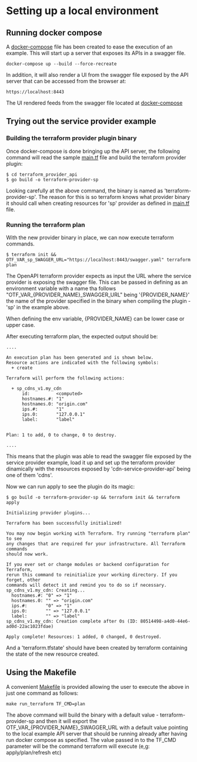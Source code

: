 # Setting up a local environment

## Running docker compose

A [docker-compose](https://github.com/dikhan/terraform-provider-openapi/blob/master/docker-compose.yml) file has been created to ease the execution of an example. This will start up
a server that exposes its APIs in a swagger file.

```
docker-compose up --build --force-recreate
```

In addition, it will also render a UI from the swagger file exposed by the API server that can be accessed from the
browser at:

```
https://localhost:8443
```

The UI rendered feeds from the swagger file located at [docker-compose](https://github.com/dikhan/terraform-provider-openapi/blob/master/service_provider_example/resources/swagger.yaml)

## Trying out the service provider example

### Building the terraform provider plugin binary

Once docker-compose is done bringing up the API server, the following command will read the sample [main.tf](terraform_provider_api/main.tf)
file and build the terraform provider plugin:
```
$ cd terraform_provider_api
$ go build -o terraform-provider-sp
```

Looking carefully at the above command, the binary is named as 'terraform-provider-sp'. The reason for this is so
terraform knows what provider binary it should call when creating resources for 'sp' provider as defined in [main.tf](terraform_provider_api/main.tf)
file.

### Running the terraform plan

With the new provider binary in place, we can now execute terraform commands.

```
$ terraform init && OTF_VAR_sp_SWAGGER_URL="https://localhost:8443/swagger.yaml" terraform plan
```

The OpenAPI terraform provider expects as input the URL where the service provider is exposing the swagger file. This
can be passed in defining as an environment variable with a name tha follows "OTF_VAR_{PROVIDER_NAME}_SWAGGER_URL" being '{PROVIDER_NAME}'
the name of the provider specified in the binary when compiling the plugin - 'sp' in the example above.

When defining the env variable, {PROVIDER_NAME} can be lower case or upper case.

After executing terraform plan, the expected output should be:

```
....

An execution plan has been generated and is shown below.
Resource actions are indicated with the following symbols:
  + create

Terraform will perform the following actions:

  + sp_cdns_v1.my_cdn
      id:          <computed>
      hostnames.#: "1"
      hostnames.0: "origin.com"
      ips.#:       "1"
      ips.0:       "127.0.0.1"
      label:       "label"


Plan: 1 to add, 0 to change, 0 to destroy.

....

```

This means that the plugin was able to read the swagger file exposed by the service provider example, load it
up and set up the terraform provider dinamically with the resources exposed by 'cdn-service-provider-api' being one of
them 'cdns'.

Now we can run apply to see the plugin do its magic:

```
$ go build -o terraform-provider-sp && terraform init && terraform apply

Initializing provider plugins...

Terraform has been successfully initialized!

You may now begin working with Terraform. Try running "terraform plan" to see
any changes that are required for your infrastructure. All Terraform commands
should now work.

If you ever set or change modules or backend configuration for Terraform,
rerun this command to reinitialize your working directory. If you forget, other
commands will detect it and remind you to do so if necessary.
sp_cdns_v1.my_cdn: Creating...
  hostnames.#: "0" => "1"
  hostnames.0: "" => "origin.com"
  ips.#:       "0" => "1"
  ips.0:       "" => "127.0.0.1"
  label:       "" => "label"
sp_cdns_v1.my_cdn: Creation complete after 0s (ID: 80514498-a4d0-44e6-ad0d-22ac1023fdae)

Apply complete! Resources: 1 added, 0 changed, 0 destroyed.
```

And a 'terraform.tfstate' should have been created by terraform containing the state of the new resource created.


## Using the Makefile

A convenient [Makefile](https://github.com/dikhan/terraform-provider-openapi/blob/master/terraform_provider_api/Makefile)
is provided allowing the user to execute the above in just one command as follows:
```
make run_terraform TF_CMD=plan
```

The above command will build the binary with a default value - terraform-provider-sp and then it will export the
OTF_VAR_{PROVIDER_NAME}_SWAGGER_URL with a default value pointing to the local example API server that should be
running already after having run docker compose as specified. The value passed in to the TF_CMD parameter will be
the command terraform will execute (e,g: apply/plan/refresh etc)

